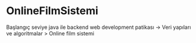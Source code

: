 # OnlineFilmSistemi
Başlangıç seviye java ile backend web development patikası -> Veri yapıları ve algoritmalar > Online film sistemi




